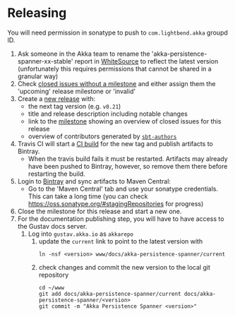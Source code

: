 # Releasing
		
You will need permission in sonatype to push to `com.lightbend.akka` groupd ID.
 
 1. Ask someone in the Akka team to rename the 'akka-persistence-spanner-xx-stable' report in [WhiteSource](https://saas.whitesourcesoftware.com) to reflect the latest version (unfortunately this requires permissions that cannot be shared in a granular way)
 1. Check [closed issues without a milestone](https://github.com/akka/akka-persistence-spanner/issues?utf8=%E2%9C%93&q=is%3Aissue%20is%3Aclosed%20no%3Amilestone) and either assign them the 'upcoming' release milestone or 'invalid'
 1. Create a [new release](https://github.com/akka/akka-persistence-spanner/releases/new) with:
     * the next tag version (e.g. `v0.21`)
     * title and release description including notable changes
     * link to the [milestone](https://github.com/akka/akka-persistence-spanner/milestones) showing an overview of closed issues for this release
     * overview of contributors generated by [`sbt-authors`](https://github.com/2m/authors)
 1. Travis CI will start a [CI build](https://travis-ci.com/github/akka/akka-persistence-spanner/builds) for the new tag and publish artifacts to Bintray.
     * When the travis build fails it must be restarted. Artifacts may already have been pushed to Bintray, however, so remove them there before restarting the build.
 1. Login to [Bintray](https://bintray.com/akka/maven/akka-persistence-spanner) and sync artifacts to Maven Central:
     * Go to the 'Maven Central' tab and use your sonatype credentials. This can take a long time (you can check https://oss.sonatype.org/#stagingRepositories for progress)
 1. Close the milestone for this release and start a new one.
 1. For the documentation publishing step, you will have to have access to the Gustav docs server.
     1. Log into `gustav.akka.io` as `akkarepo`
         1. update the `current` link to point to the latest version with
             ```
             ln -nsf <version> www/docs/akka-persistence-spanner/current
             ```
         1. check changes and commit the new version to the local git repository
             ```
             cd ~/www
             git add docs/akka-persistence-spanner/current docs/akka-persistence-spanner/<version>
             git commit -m "Akka Persistence Spanner <version>"
             ```
